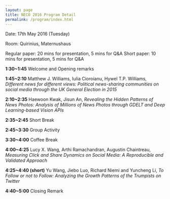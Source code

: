 ```yaml
---
layout: page
title: NECO 2016 Program Detail
permalink: /program/index.html
---
```


>





Date: 17th May 2016 (Tuesday)

Room: Quirinius, Maternushaus

Regular paper: 20 mins for presentation, 5 mins for Q&A 
Short paper: 10 mins for presentation, 5 mins for Q&A 


**1:30~1:45**   Welcome and Opening remarks 
            

**1:45~2:10**   Matthew J. Williams, Iulia Cioroianu, Hywel T.P. Williams,  *Different news for different views: Political news-sharing communities on social media through the UK General Election in 2015*

**2:10~2:35**  Haewoon Kwak, Jisun An, *Revealing the Hidden Patterns of News Photos: Analysis of Millions of News Photos through GDELT and Deep Learning-based Vision APIs*
 
**2:35~2:45**   Short Break

**2:45~3:30**   Group Activity

**3:30~4:00**   Coffee Break

**4:00~4:25**   Lucy X. Wang, Arthi Ramachandran, Augustin Chaintreau, *Measuring Click and Share Dynamics on Social Media: A Reproducible and Validated Approach*

**4:25~4:40 (short)**   Yu Wang, Jiebo Luo, Richard Niemi and Yuncheng Li, *To Follow or not to Follow: Analyzing the Growth Patterns of the Trumpists on Twitter* 


**4:40~5:00** Closing Remark



